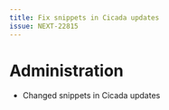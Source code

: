 ```yaml
---
title: Fix snippets in Cicada updates
issue: NEXT-22815
---
```

# Administration
* Changed snippets in Cicada updates



